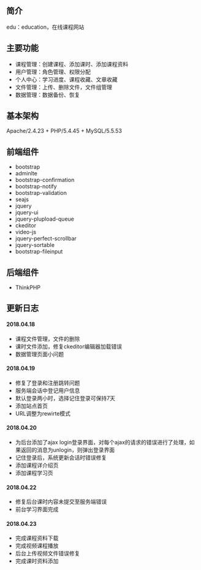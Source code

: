 ﻿## 简介

edu：education，在线课程网站

## 主要功能

*  课程管理：创建课程、添加课时、添加课程资料
*  用户管理：角色管理、权限分配
*  个人中心：学习进度、课程收藏、文章收藏
*  文件管理：上传、删除文件，文件组管理
*  数据管理：数据备份、恢复

## 基本架构
Apache/2.4.23 + PHP/5.4.45 + MySQL/5.5.53

## 前端组件
*  bootstrap
*  adminlte
*  bootstrap-confirmation
*  bootstrap-notify
*  bootstrap-validation
*  seajs
*  jquery
*  jquery-ui
*  jquery-plupload-queue
*  ckeditor
*  video-js
*  jquery-perfect-scrollbar
*  jquery-sortable
*  bootstrap-fileinput

## 后端组件
*  ThinkPHP


## 更新日志

#### 2018.04.18
*  课程文件管理，文件的删除
*  课时文件添加，修复ckeditor编辑器加载错误
*  数据管理页面小问题

#### 2018.04.19
*  修复了登录和注册跳转问题
*  服务端会话中登记用户信息
*  默认登录两小时，选择记住登录可保持7天
*  添加站点首页
*  URL调整为rewirte模式

#### 2018.04.20
*  为后台添加了ajax login登录界面，对每个ajax的请求的错误进行了处理，如果返回的消息为unlogin，则弹出登录界面
*  记住登录后，系统更新会话时错误修复
*  添加课程详介绍页
*  添加课程学习页

#### 2018.04.22
*  修复后台课时内容未提交至服务端错误
*  前台学习界面完成

#### 2018.04.23
*  完成课程资料下载
*  完成视频课程播放
*  后台上传视频文件错误修复
*  完成课时资料添加
